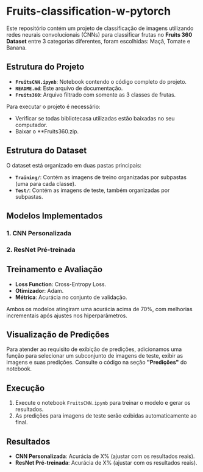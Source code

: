 # Fruits-classification-w-pytorch

Este repositório contém um projeto de classificação de imagens utilizando redes neurais convolucionais (CNNs) para classificar frutas no **Fruits 360 Dataset** entre 3 categorias diferentes, foram escolhidas: Maçã, Tomate e Banana.

## Estrutura do Projeto

- **`FruitsCNN.ipynb`**: Notebook contendo o código completo do projeto.
- **`README.md`**: Este arquivo de documentação.
- **`Fruits360`**: Arquivo filtrado com somente as 3 classes de frutas.

Para executar o projeto é necessário: 

- Verificar se todas bibliotecasa utilizadas estão baixadas no seu computador.  
- Baixar o **Fruits360.zip.

## Estrutura do Dataset
O dataset está organizado em duas pastas principais:
- **`Training/`**: Contém as imagens de treino organizadas por subpastas (uma para cada classe).
- **`Test/`**: Contém as imagens de teste, também organizadas por subpastas.

## Modelos Implementados

### 1. CNN Personalizada
### 2. ResNet Pré-treinada

## Treinamento e Avaliação

- **Loss Function**: Cross-Entropy Loss.
- **Otimizador**: Adam.
- **Métrica**: Acurácia no conjunto de validação.

Ambos os modelos atingiram uma acurácia acima de 70%, com melhorias incrementais após ajustes nos hiperparâmetros.

## Visualização de Predições
Para atender ao requisito de exibição de predições, adicionamos uma função para selecionar um subconjunto de imagens de teste, exibir as imagens e suas predições. Consulte o código na seção **"Predições"** do notebook.

## Execução

1. Execute o notebook `FruitsCNN.ipynb` para treinar o modelo e gerar os resultados.
2. As predições para imagens de teste serão exibidas automaticamente ao final.

## Resultados
- **CNN Personalizada**: Acurácia de X% (ajustar com os resultados reais).
- **ResNet Pré-treinada**: Acurácia de X% (ajustar com os resultados reais).



